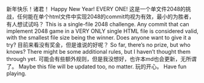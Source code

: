 新年快乐！诸君！
Happy New Year! EVERY ONE!
这是一个单文件2048的挑战，任何能在单个html文件中实现2048的commit均视为有效，最小的为胜者，有人想试试吗？
This is a single-file 2048 challenge. Any commit that can implement 2048 game in a VERY ONLY single HTML file is considered valid, with the smallest file size being the winner. Does anyone want to give it a try?
目前来看没有奖金，但是谁说的好呢？
So far, there’s no prize, but who knows? There might be some additional rules, but I haven’t thought them through yet. 
可能会有些额外规则，但是我没想好，也许本md也会更新，无所谓了。
Maybe this file will be updated too, no matter. 
玩的开心。
Have fun playing.